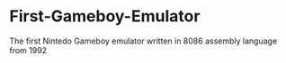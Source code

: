 # First-Gameboy-Emulator
The first Nintedo Gameboy emulator written in 8086 assembly language from 1992 
